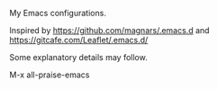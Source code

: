 My Emacs configurations.

Inspired by https://github.com/magnars/.emacs.d and https://gitcafe.com/Leaflet/.emacs.d/

Some explanatory details may follow.

M-x all-praise-emacs
